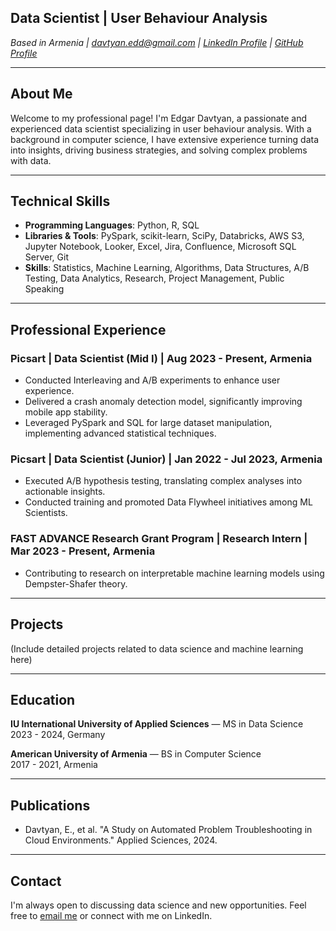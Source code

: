 ## Data Scientist | User Behaviour Analysis
*Based in Armenia | davtyan.edd@gmail.com | [LinkedIn Profile](YourLinkedInURL) | [GitHub Profile](YourGitHubURL)*

---

## About Me
Welcome to my professional page! I'm Edgar Davtyan, a passionate and experienced data scientist specializing in user behaviour analysis. With a background in computer science, I have extensive experience turning data into insights, driving business strategies, and solving complex problems with data.

---

## Technical Skills
- **Programming Languages**: Python, R, SQL
- **Libraries & Tools**: PySpark, scikit-learn, SciPy, Databricks, AWS S3, Jupyter Notebook, Looker, Excel, Jira, Confluence, Microsoft SQL Server, Git
- **Skills**: Statistics, Machine Learning, Algorithms, Data Structures, A/B Testing, Data Analytics, Research, Project Management, Public Speaking

---

## Professional Experience
### Picsart | Data Scientist (Mid I) | Aug 2023 - Present, Armenia
- Conducted Interleaving and A/B experiments to enhance user experience.
- Delivered a crash anomaly detection model, significantly improving mobile app stability.
- Leveraged PySpark and SQL for large dataset manipulation, implementing advanced statistical techniques.

### Picsart | Data Scientist (Junior) | Jan 2022 - Jul 2023, Armenia
- Executed A/B hypothesis testing, translating complex analyses into actionable insights.
- Conducted training and promoted Data Flywheel initiatives among ML Scientists.

### FAST ADVANCE Research Grant Program | Research Intern | Mar 2023 - Present, Armenia
- Contributing to research on interpretable machine learning models using Dempster-Shafer theory.

---

## Projects
(Include detailed projects related to data science and machine learning here)

---

## Education
**IU International University of Applied Sciences** — MS in Data Science  
2023 - 2024, Germany

**American University of Armenia** — BS in Computer Science  
2017 - 2021, Armenia

---

## Publications
- Davtyan, E., et al. "A Study on Automated Problem Troubleshooting in Cloud Environments." Applied Sciences, 2024.

---

## Contact
I'm always open to discussing data science and new opportunities. Feel free to [email me](mailto:davtyan.edd@gmail.com) or connect with me on LinkedIn.

